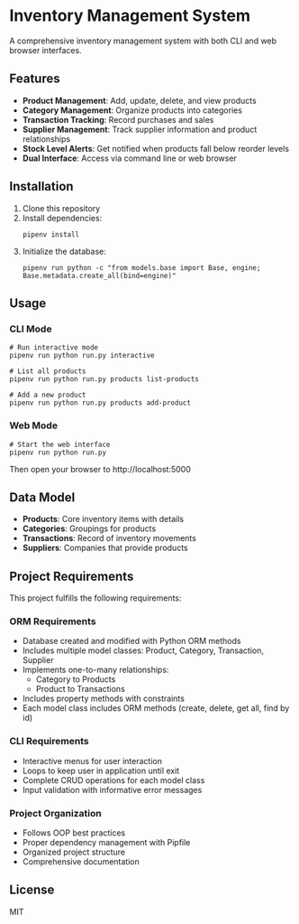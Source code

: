 # Inventory Management System

A comprehensive inventory management system with both CLI and web browser interfaces.

## Features

- **Product Management**: Add, update, delete, and view products
- **Category Management**: Organize products into categories
- **Transaction Tracking**: Record purchases and sales
- **Supplier Management**: Track supplier information and product relationships
- **Stock Level Alerts**: Get notified when products fall below reorder levels
- **Dual Interface**: Access via command line or web browser

## Installation

1. Clone this repository
2. Install dependencies:
   ```
   pipenv install
   ```
3. Initialize the database:
   ```
   pipenv run python -c "from models.base import Base, engine; Base.metadata.create_all(bind=engine)"
   ```

## Usage

### CLI Mode

```
# Run interactive mode
pipenv run python run.py interactive

# List all products
pipenv run python run.py products list-products

# Add a new product
pipenv run python run.py products add-product
```

### Web Mode

```
# Start the web interface
pipenv run python run.py
```

Then open your browser to http://localhost:5000

## Data Model

- **Products**: Core inventory items with details
- **Categories**: Groupings for products
- **Transactions**: Record of inventory movements
- **Suppliers**: Companies that provide products

## Project Requirements

This project fulfills the following requirements:

### ORM Requirements
- Database created and modified with Python ORM methods
- Includes multiple model classes: Product, Category, Transaction, Supplier
- Implements one-to-many relationships:
  - Category to Products
  - Product to Transactions
- Includes property methods with constraints
- Each model class includes ORM methods (create, delete, get all, find by id)

### CLI Requirements
- Interactive menus for user interaction
- Loops to keep user in application until exit
- Complete CRUD operations for each model class
- Input validation with informative error messages

### Project Organization
- Follows OOP best practices
- Proper dependency management with Pipfile
- Organized project structure
- Comprehensive documentation

## License

MIT